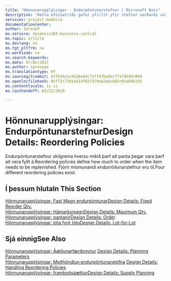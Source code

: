 ```yaml
---
title: "Hönnunarupplýsingar - Endurpöntunarstefnur | Microsoft Docs"
description: "Þetta efnisatriði gefur yfirlit yfir stefnur varðandi vöruáfyllingar."
services: project-madeira
documentationcenter: 
author: SorenGP
ms.service: dynamics365-business-central
ms.topic: article
ms.devlang: na
ms.tgt_pltfrm: na
ms.workload: na
ms.search.keywords: 
ms.date: 07/01/2017
ms.author: sgroespe
ms.translationtype: HT
ms.sourcegitcommit: d7fb34e1c9428a64c71ff47be8bcff174649c00d
ms.openlocfilehash: 85ff2c7391ed14f027379eb2adcb82c05e84b335
ms.contentlocale: is-is
ms.lasthandoff: 03/22/2018

---
```

# <a name="design-details-reordering-policies"></a><span data-ttu-id="b7f74-103">Hönnunarupplýsingar: Endurpöntunarstefnur</span><span class="sxs-lookup"><span data-stu-id="b7f74-103">Design Details: Reordering Policies</span></span>
<span data-ttu-id="b7f74-104">Endurpöntunarstefnur skilgreina hversu mikið þarf að panta þegar vara þarf að vera fyllt á.</span><span class="sxs-lookup"><span data-stu-id="b7f74-104">Reordering policies define how much to order when the item needs to be replenished.</span></span> <span data-ttu-id="b7f74-105">Fjórir mismunandi endurröðunarstefnur eru til.</span><span class="sxs-lookup"><span data-stu-id="b7f74-105">Four different reordering policies exist.</span></span>  

## <a name="in-this-section"></a><span data-ttu-id="b7f74-106">Í þessum hluta</span><span class="sxs-lookup"><span data-stu-id="b7f74-106">In This Section</span></span>  
[<span data-ttu-id="b7f74-107">Hönnunarupplýsingar: Fast Magn endurpöntunar</span><span class="sxs-lookup"><span data-stu-id="b7f74-107">Design Details: Fixed Reorder Qty.</span></span>](design-details-fixed-reorder-qty.md)  
[<span data-ttu-id="b7f74-108">Hönnunarupplýsingar: Hámarksmagn</span><span class="sxs-lookup"><span data-stu-id="b7f74-108">Design Details: Maximum Qty.</span></span>](design-details-maximum-qty.md)  
[<span data-ttu-id="b7f74-109">Hönnunarupplýsingar: pantanir</span><span class="sxs-lookup"><span data-stu-id="b7f74-109">Design Details: Order</span></span>](design-details-order.md)  
[<span data-ttu-id="b7f74-110">Hönnunarupplýsingar: lota fyrir lotu</span><span class="sxs-lookup"><span data-stu-id="b7f74-110">Design Details: Lot-for-Lot</span></span>](design-details-lot-for-lot.md)  

## <a name="see-also"></a><span data-ttu-id="b7f74-111">Sjá einnig</span><span class="sxs-lookup"><span data-stu-id="b7f74-111">See Also</span></span>  
<span data-ttu-id="b7f74-112">[Hönnunarupplýsingar: Áætlunarfæribreytur](design-details-planning-parameters.md) </span><span class="sxs-lookup"><span data-stu-id="b7f74-112">[Design Details: Planning Parameters](design-details-planning-parameters.md) </span></span>  
<span data-ttu-id="b7f74-113">[Hönnunarupplýsingar: Meðhöndlun endurpöntunarstefna](design-details-handling-reordering-policies.md) </span><span class="sxs-lookup"><span data-stu-id="b7f74-113">[Design Details: Handling Reordering Policies](design-details-handling-reordering-policies.md) </span></span>  
[<span data-ttu-id="b7f74-114">Hönnunarupplýsingar: framboðsáætlun</span><span class="sxs-lookup"><span data-stu-id="b7f74-114">Design Details: Supply Planning</span></span>](design-details-supply-planning.md)

